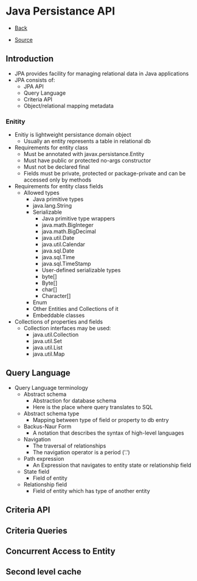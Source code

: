 # Java Persistance API

+ [Back](../README.md)

+ [Source](https://docs.oracle.com/javaee/6/tutorial/doc/bnbpy.html)

## Introduction

+ JPA provides facility for managing relational data in Java applications
+ JPA consists of:
    + JPA API
    + Query Language
    + Criteria API
    + Object/relational mapping metadata

### Enitity

+ Enitiy is lightweight persistance domain object
    + Usually an entity represents a table in relational db
+ Requirements for entity class
    + Must be annotated with javax.persistance.Entity
    + Must have public or protected no-args constructor
    + Must not be declared final
    + Fields must be private, protected or package-private and
        can be accessed only by methods
+ Requirements for entity class fields
    + Allowed types
        + Java primitive types
        + java.lang.String
        + Serializable
            + Java primitive type wrappers
            + java.math.BigInteger
            + java.math.BigDecimal
            + java.util.Date
            + java.util.Calendar
            + java.sql.Date
            + java.sql.Time
            + java.sql.TimeStamp
            + User-defined serializable types
            + byte[]
            + Byte[]
            + char[]
            + Character[]
        + Enum
        + Other Entities and Collections of it
        + Embeddable classes
+ Collections of properties and fields
    + Collection interfaces may be used:
        + java.util.Collection
        + java.util.Set
        + java.util.List
        + java.util.Map

## Query Language

+ Query Language terminology
    + Abstract schema
        + Abstraction for database schema
        + Here is the place where query translates to SQL
    + Abstract schema type
        + Mapping between type of field or property to
            db entry
    + Backus-Naur Form
        + A notation that describes 
            the syntax of high-level languages
    + Navigation
        + The traversal of relationships
        + The navigation operator is a period ('.')
    + Path expression
        + An Expression that navigates to entity state
            or relationship field
    + State field
        + Field of entity
    + Relationship field
        + Field of entity which has type 
            of another entity
## Criteria API
## Criteria Queries
## Concurrent Access to Entity
## Second level cache
